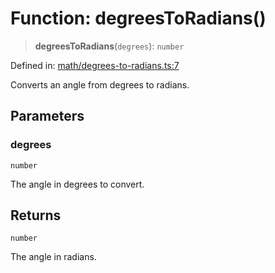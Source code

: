 # Function: degreesToRadians()

> **degreesToRadians**(`degrees`): `number`

Defined in: [math/degrees-to-radians.ts:7](https://github.com/Forge-Game-Engine/Forge/blob/80c88dbc1226e2ea185d187b85121eb9c3da7ead/src/math/degrees-to-radians.ts#L7)

Converts an angle from degrees to radians.

## Parameters

### degrees

`number`

The angle in degrees to convert.

## Returns

`number`

The angle in radians.
